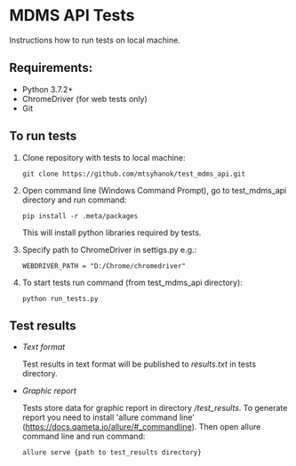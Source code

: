 MDMS API Tests
==================
Instructions how to run tests on local machine.


## Requirements:
* Python 3.7.2+
* ChromeDriver (for web tests only)
* Git


## To run tests
1.  Clone repository with tests to local machine:

    ```
    git clone https://github.com/mtsyhanok/test_mdms_api.git
    ```

2. Open command line (Windows Command Prompt), go to test_mdms_api directory and run command:

    ```
    pip install -r .meta/packages
    ```

    This will install python libraries required by tests.

3. Specify path to ChromeDriver in settigs.py e.g.:

    ```
    WEBDRIVER_PATH = "D:/Chrome/chromedriver"
    ```

4. To start tests run command (from test_mdms_api directory):

    ```
    python run_tests.py
    ```


## Test results
* *Text format*

    Test results in text format will be published to *results.txt* in tests directory.


* *Graphic report*

    Tests store data for graphic report in directory */test_results*.
    To generate report you need to install 'allure command line' (https://docs.qameta.io/allure/#_commandline). Then open allure command line and run command:

    ```
    allure serve {path to test_results directory}
    ```
